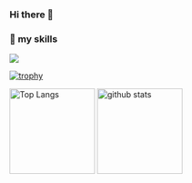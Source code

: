 ### Hi there 👋

<!--
**kamiya414/kamiya414** is a ✨ _special_ ✨ repository because its `README.md` (this file) appears on your GitHub profile.

Here are some ideas to get you started:
-->

### 🌱 my skills
 <img src="https://skillicons.dev/icons?i=aws,vue,css,discord,git,github,heroku,html,js,laravel,mysql,php,tailwind,wordpress,flutter&perline=5" />


[![trophy](https://github-profile-trophy.vercel.app/?username=kamiya414&margin-w=5)](https://github.com/kamiya414/Quiz-of-National-exam_Vue/master/)

<p align="left"> 
  <img alt="Top Langs" height="150px" src="https://github-readme-stats.vercel.app/api/top-langs/?username=kamiya414&layout=compact&show_icons=true&theme=onedark" />
  <img alt="github stats" height="150px" src="https://github-readme-stats.vercel.app/api?username=kamiya414&theme=onedark&show_icons=ture" />
</p>


